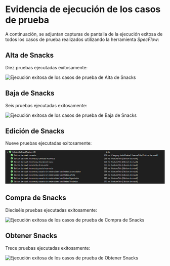 # Evidencia de ejecución de los casos de prueba

A continuación, se adjuntan capturas de pantalla de la ejecución exitosa de todos los casos de prueba realizados utilizando la herramienta _SpecFlow_:

## Alta de Snacks

Diez pruebas ejecutadas exitosamente:

![Ejecución exitosa de los casos de prueba de Alta de Snacks](https://github.com/federicoalonso/isa2-ob/blob/develop/Entregas/Entrega%203/Evidencia%20ejecucion%20de%20las%20pruebas/Alta%20de%20snacks%20ejecuci%C3%B3n%20exitosa.png)

## Baja de Snacks

Seis pruebas ejecutadas exitosamente:

![Ejecución exitosa de los casos de prueba de Baja de Snacks](https://github.com/federicoalonso/isa2-ob/blob/develop/Entregas/Entrega%203/Evidencia%20ejecucion%20de%20las%20pruebas/Baja%20de%20snacks%20ejecuci%C3%B3n%20exitosa.png)

## Edición de Snacks

Nueve pruebas ejecutadas exitosamente:

![Ejecución exitosa de los casos de prueba de Edición de Snacks](https://github.com/federicoalonso/isa2-ob/blob/develop/Entregas/Entrega%203/Evidencia%20ejecucion%20de%20las%20pruebas/Edici%C3%B3n%20de%20snacks%20ejecuci%C3%B3n%20exitosa.png)

## Compra de Snacks

Dieciséis pruebas ejecutadas exitosamente:

![Ejecución exitosa de los casos de prueba de Compra de Snacks](https://github.com/federicoalonso/isa2-ob/blob/develop/Entregas/Entrega%203/Evidencia%20ejecucion%20de%20las%20pruebas/Compra%20de%20snacks%20ejecuci%C3%B3n%20exitosa.png)

## Obtener Snacks

Trece pruebas ejecutadas exitosamente:

![Ejecución exitosa de los casos de prueba de Obtener Snacks](https://github.com/federicoalonso/isa2-ob/blob/develop/Entregas/Entrega%203/Evidencia%20ejecucion%20de%20las%20pruebas/Obtener%20snacks%20ejecuci%C3%B3n%20exitosa.png)

